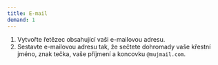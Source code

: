 ```yaml
---
title: E-mail
demand: 1
---
```


1. Vytvořte řetězec obsahující vaši e-mailovou adresu.
1. Sestavte e-mailovou adresu tak, že sečtete dohromady vaše křestní jméno, znak tečka, vaše příjmení a koncovku `@mujmail.com`.
